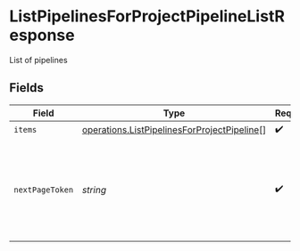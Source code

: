 # ListPipelinesForProjectPipelineListResponse

List of pipelines


## Fields

| Field                                                                                                      | Type                                                                                                       | Required                                                                                                   | Description                                                                                                |
| ---------------------------------------------------------------------------------------------------------- | ---------------------------------------------------------------------------------------------------------- | ---------------------------------------------------------------------------------------------------------- | ---------------------------------------------------------------------------------------------------------- |
| `items`                                                                                                    | [operations.ListPipelinesForProjectPipeline](../../models/operations/listpipelinesforprojectpipeline.md)[] | :heavy_check_mark:                                                                                         | N/A                                                                                                        |
| `nextPageToken`                                                                                            | *string*                                                                                                   | :heavy_check_mark:                                                                                         | A token to pass as a `page-token` query parameter to return the next page of results.                      |